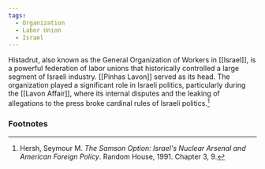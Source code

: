 ```yaml
---
tags:
  - Organization
  - Labor Union
  - Israel
---
```

Histadrut, also known as the General Organization of Workers in [[Israel]], is a powerful federation of labor unions that historically controlled a large segment of Israeli industry. [[Pinhas Lavon]] served as its head. The organization played a significant role in Israeli politics, particularly during the [[Lavon Affair]], where its internal disputes and the leaking of allegations to the press broke cardinal rules of Israeli politics.[^1]

### Footnotes

[^1]: Hersh, Seymour M. *The Samson Option: Israel's Nuclear Arsenal and American Foreign Policy*. Random House, 1991. Chapter 3, 9.
